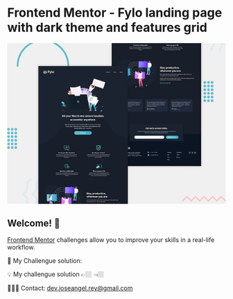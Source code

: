 # Frontend Mentor - Fylo landing page with dark theme and features grid

![Design preview for the Fylo landing page with dark theme and features grid challenge](./design/desktop-preview.jpg)

## Welcome! 👋

[Frontend Mentor](https://www.frontendmentor.io) challenges allow you to improve your skills in a real-life workflow.

🚀 My Challengue solution:

💡 My challengue solution 👉🏼    👈🏼

👨🏼‍💻 Contact: dev.joseangel.rey@gmail.com
